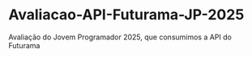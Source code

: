 # Avaliacao-API-Futurama-JP-2025
Avaliação do Jovem Programador 2025, que consumimos a API do Futurama
